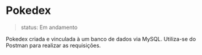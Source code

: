 # Pokedex

> status: Em andamento

Pokedex criada e vinculada à um banco de dados via MySQL. Utiliza-se do Postman para realizar as requisições.
